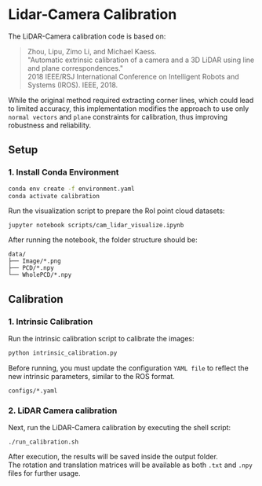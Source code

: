 # Lidar-Camera Calibration
The LiDAR-Camera calibration code is based on:

> Zhou, Lipu, Zimo Li, and Michael Kaess.  
> "Automatic extrinsic calibration of a camera and a 3D LiDAR using line and plane correspondences."  
> 2018 IEEE/RSJ International Conference on Intelligent Robots and Systems (IROS). IEEE, 2018.

While the original method required extracting corner lines, which could lead to limited accuracy, this implementation modifies the approach to use only `normal vectors` and `plane` constraints for calibration, thus improving robustness and reliability.
## Setup

### 1. Install Conda Environment

```bash
conda env create -f environment.yaml
conda activate calibration
```  
Run the visualization script to prepare the RoI point cloud datasets:
```
jupyter notebook scripts/cam_lidar_visualize.ipynb
```
After running the notebook, the folder structure should be:
```
data/
├── Image/*.png
├── PCD/*.npy
└── WholePCD/*.npy
```

## Calibration

### 1. Intrinsic Calibration
Run the intrinsic calibration script to calibrate the images:

```bash
python intrinsic_calibration.py
```
Before running, you must update the configuration `YAML file` to reflect the new intrinsic parameters, similar to the ROS format.

```
configs/*.yaml
```

### 2. LiDAR Camera calibration
Next, run the LiDAR-Camera calibration by executing the shell script:
```
./run_calibration.sh
```
After execution, the results will be saved inside the output folder.  
The rotation and translation matrices will be available as both `.txt` and `.npy` files for further usage.